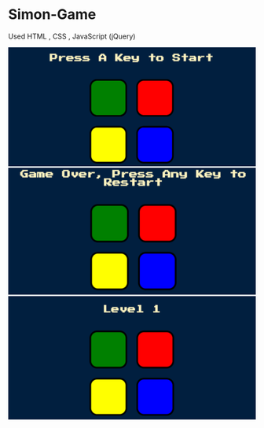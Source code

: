 # Simon-Game
Used HTML , CSS ,  JavaScript (jQuery)

<img src="sg-1.png" alt="Screenshot 1">
<img src="sg-2.png" alt="Screenshot 2">
<img src="sg-3.png" alt="Screenshot 3">
